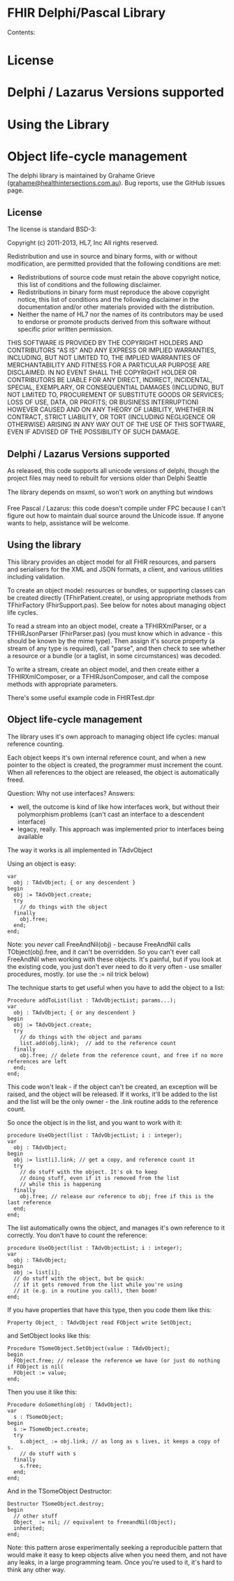 FHIR Delphi/Pascal Library
==========================

Contents:
# License
# Delphi / Lazarus Versions supported
# Using the Library 
# Object life-cycle management

The delphi library is maintained by Grahame Grieve (grahame@healthintersections.com.au).
Bug reports, use the GitHub issues page.

License
-------

The license is standard BSD-3:

Copyright (c) 2011-2013, HL7, Inc
All rights reserved.

Redistribution and use in source and binary forms, with or without modification, 
are permitted provided that the following conditions are met:

* Redistributions of source code must retain the above copyright notice, this list of conditions and the following disclaimer.
* Redistributions in binary form must reproduce the above copyright notice, this list of conditions and the following disclaimer in the documentation and/or other materials provided with the distribution.
* Neither the name of HL7 nor the names of its contributors may be used to endorse or promote products derived from this software without specific prior written permission.

THIS SOFTWARE IS PROVIDED BY THE COPYRIGHT HOLDERS AND CONTRIBUTORS "AS IS" AND 
ANY EXPRESS OR IMPLIED WARRANTIES, INCLUDING, BUT NOT LIMITED TO, THE IMPLIED 
WARRANTIES OF MERCHANTABILITY AND FITNESS FOR A PARTICULAR PURPOSE ARE DISCLAIMED. 
IN NO EVENT SHALL THE COPYRIGHT HOLDER OR CONTRIBUTORS BE LIABLE FOR ANY DIRECT, 
INDIRECT, INCIDENTAL, SPECIAL, EXEMPLARY, OR CONSEQUENTIAL DAMAGES (INCLUDING, BUT 
NOT LIMITED TO, PROCUREMENT OF SUBSTITUTE GOODS OR SERVICES; LOSS OF USE, DATA, OR 
PROFITS; OR BUSINESS INTERRUPTION) HOWEVER CAUSED AND ON ANY THEORY OF LIABILITY, 
WHETHER IN CONTRACT, STRICT LIABILITY, OR TORT (INCLUDING NEGLIGENCE OR OTHERWISE) 
ARISING IN ANY WAY OUT OF THE USE OF THIS SOFTWARE, EVEN IF ADVISED OF THE 
POSSIBILITY OF SUCH DAMAGE.


Delphi / Lazarus Versions supported
-----------------------------------

As released, this code supports all unicode versions of delphi, though
the project files may need to rebuilt for versions older than Delphi
Seattle

The library depends on msxml, so won't work on anything but windows

Free Pascal / Lazarus: this code doesn't compile under FPC because I can't
figure out how to maintain dual source around the Unicode issue. If anyone
wants to help, assistance will be welcome. 

Using the library 
-----------------

This library provides an object model for all FHIR resources, and 
parsers and serialisers for the XML and JSON formats, a client, 
and various utilities including validation.

To create an object model: resources or bundles, or supporting classes
can be created directly (TFhirPatient.create), or using appropriate
methods from TFhirFactory (FhirSupport.pas). See below for notes about
managing object life cycles.

To read a stream into an object model, create a TFHIRXmlParser, or
a TFHIRJsonParser (FhirParser.pas) (you must know which in advance - 
this should be known by the mime type). Then assign it's source 
property (a stream of any type is required), call "parse", and 
then check to see whether a resource or a bundle (or a taglist, 
in some circumstances) was decoded.

To write a stream, create an object model, and then create 
either a TFHIRXmlComposer, or a TFHIRJsonComposer, and call 
the compose methods with appropriate parameters.

There's some useful example code in FHIRTest.dpr


Object life-cycle management
----------------------------

The library uses it's own approach to managing object life 
cycles: manual reference counting.

Each object keeps it's own internal reference count,
and when a new pointer to the object is created, the programmer
must increment the count. When all references to the object 
are released, the object is automatically freed.

Question: Why not use interfaces?
Answers: 
* well, the outcome is kind of like how interfaces work, but without their polymorphism problems (can't cast an interface to a descendent interface)
* legacy, really. This approach was implemented prior to interfaces being available

The way it works is all implemented in TAdvObject

Using an object is easy: 

    var
      obj : TAdvObject; { or any descendent }
    begin
      obj := TAdvObject.create;
      try
        // do things with the object
      finally
        obj.free;
      end;
    end;

Note: you *never* call FreeAndNil(obj) - because FreeAndNil
calls TObject(obj).free, and it can't be overridden. So 
you can't ever call FreeAndNil when working with these objects.
It's painful, but if you look at the existing code, 
you just don't ever need to do it very often - use smaller
procedures, mostly.  (or use the := nil trick below)

The technique starts to get useful when you have to add the object to
a list:

    Procedure addToList(list : TAdvObjectList; params...);
    var
      obj : TAdvObject; { or any descendent }
    begin
      obj := TAdvObject.create;
      try
        // do things with the object and params
        list.add(obj.link);  // add to the reference count
      finally
        obj.free; // delete from the reference count, and free if no more references are left
      end;
    end;

This code won't leak - if the object can't be created, an exception
will be raised, and the object will be released. If it works, it'll be 
added to the list and the list will be the only owner - the .link
routine adds to the reference count. 

So once the object is in the list, and you want to work with it:

    procedure UseObject(list : TAdvObjectList; i : integer);
    var
      obj : TAdvObject;
    begin
      obj := list[i].link; // get a copy, and reference count it
      try
        // do stuff with the object. It's ok to keep 
        // doing stuff, even if it is removed from the list
        // while this is happening 
      finally
        obj.free; // release our reference to obj; free if this is the last reference
      end; 
    end;

The list automatically owns the object, and manages it's own reference to it
correctly. You don't have to count the reference:

    procedure UseObject(list : TAdvObjectList; i : integer);
    var
      obj : TAdvObject;
    begin
      obj := list[i]; 
      // do stuff with the object, but be quick:
      // if it gets removed from the list while you're using 
      // it (e.g. in a routine you call), then boom!
    end;


If you have properties that have this type, then you code them like this:

    Property Object_ : TAdvObject read FObject write SetObject;
  
and SetObject looks like this:

    Procedure TSomeObject.SetObject(value : TAdvObject);
    begin
      FObject.free; // release the reference we have (or just do nothing if FObject is nil(
      FObject := value;  
    end;

Then you use it like this:

    Procedure doSomething(obj : TAdvObject);
    var
      s : TSomeObject;
    begin
      s := TSomeObject.create;
      try
        s.object_ := obj.link; // as long as s lives, it keeps a copy of s.
        // do stuff with s
      finally
        s.free;
      end;
    end;

And in the TSomeObject Destructor:

    Destructor TSomeObject.destroy;
    begin
      // other stuff
      Object_ := nil; // equivalent to freeandNil(Object);
      inherited;
    end;

Note: this pattern arose experimentally seeking a reproducible
pattern that would make it easy to keep objects alive when you
need them, and not have any leaks, in a large programming team.
Once you're used to it, it's hard to think any other way.
